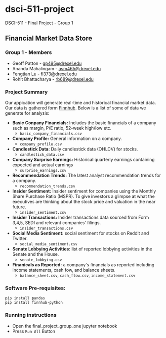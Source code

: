 # dsci-511-project
DSCI-511 - Final Project - Group 1

## Financial Market Data Store

### Group 1 - Members
- Geoff Patton - gp495@drexel.edu
- Ananda Mahalingam - asm465@drexel.edu
- Fengtian Lu - fl373@drexel.edu
- Rohit Bhattacharya - rb689@drexel.edu

### Project Summary
Our appication will generate real-time and historical financial market data. Our data is gathered form [Finnhub](https://finnhub.io/docs/api). Below is a list of some of data we generate for analysis:
 - __Basic Conpany Financials:__ Includes the basic financials of a company such as margin, P/E ratio, 52-week high/low etc.
   - `basic_company_financials.csv`
 - __Company Profile:__ General information on a company.
   - `company_profile.csv`
 - __Candlestick Data:__ Daily candlestick data (OHLCV) for stocks.
   - `candlestick_data.csv`
 - __Company Surprise Earnings:__ Historical quarterly earnings containing expected and actual earnings
   - `surprise_earnings.csv`
 - __Recommendation Trends:__ The latest analyst recommendation trends for a company.
   - `recommendation_trends.csv`
 - __Insider Sentiment:__ Insider sentiment for companies using the Monthly Share Purchase Ratio (MSPR). To give investors a glimpse at what the executives are thinking about the stock price and valuation in the near future.
   - `insider_sentiment.csv`
 - __Insider Transactions:__ Insider transactions data sourced from Form 3,4,5, SEDI and relevant companies' filings.
   - `insider_transactions.csv`
 - __Social Media Sentiment:__ social sentiment for stocks on Reddit and Twitter.
   - `social_media_sentiment.csv`
 - __Senate Lobbying Activities:__ list of reported lobbying activities in the Senate and the House.
   - `senate_lobbying.csv`
 - __Finanicals as Reported:__ a company's financials as reported including income statements, cash fow, and balance sheets.
   - `balance_sheet.csv`, `cash_flow.csv`, `income_statement.csv`


### Software Pre-requisites:
```
pip install pandas
pip install finnhub-python
```


### Running instructions 
- Open the final_project_group_one jupyter notebook
- Press `Run All` Button
